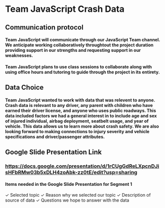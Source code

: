 # Team JavaScript Crash Data

## Communication protocol

#### Team JavaScript will communicate through our JavaScript Team channel. We anticipate working collaboratively throughtout the project duration providing support in our strengths and requesting support in our weaknesses.

#### Team JavaScript plans to use class sessions to collaborate along with using office hours and tutoring to guide through the project in its entirety.

## Data Choice

#### Team JavaScript wanted to work with data that was relevent to anyone. Crash data is relevant to any driver, any parent with children who have earned their driver license, and anyone who uses public roadways. This data included factors we had a general interest in to include age and sex of injured individual, airbag deployment, seatbelt usage, and year of vehicle. This data allows us to learn more about crash safety. We are also looking forward to making connections to injury severity and vehicle specifications and driver/passenger attributes.

## Google Slide Presentation Link

### https://docs.google.com/presentation/d/1rCUgGdReLXpcnDJisHFbRMw03b5xDLH4zoAbk-zz0tE/edit?usp=sharing

#### Items needed in the Google Slide Presentation for Segment 1

✓ Selected topic
✓ Reason why we selected our topic
✓ Description of source of data
✓ Questions we hope to answer with the data
